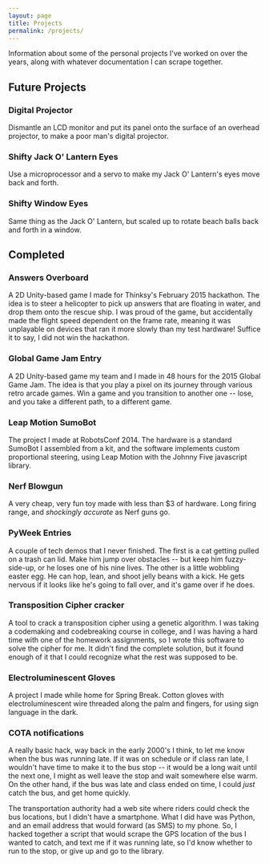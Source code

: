 ```yaml
---
layout: page
title: Projects
permalink: /projects/
---
```


Information about some of the personal projects I've worked on over the years, along with whatever documentation I can scrape together.

## Future Projects

### Digital Projector

Dismantle an LCD monitor and put its panel onto the surface of an overhead projector, to make a poor man's digital projector.

### Shifty Jack O' Lantern Eyes

Use a microprocessor and a servo to make my Jack O' Lantern's eyes move back and forth.

### Shifty Window Eyes

Same thing as the Jack O' Lantern, but scaled up to rotate beach balls back and forth in a window.

## Completed

### Answers Overboard

A 2D Unity-based game I made for Thinksy's February 2015 hackathon.  The idea is to steer a helicopter to pick up answers that are floating in water, and drop them onto the rescue ship.  I was proud of the game, but accidentally made the flight speed dependent on the frame rate, meaning it was unplayable on devices that ran it more slowly than my test hardware!  Suffice it to say, I did not win the hackathon.

### Global Game Jam Entry

A 2D Unity-based game my team and I made in 48 hours for the 2015 Global Game Jam.  The idea is that you play a pixel on its journey through various retro arcade games.  Win a game and you transition to another one -- lose, and you take a different path, to a different game.

### Leap Motion SumoBot

The project I made at RobotsConf 2014.  The hardware is a standard SumoBot I assembled from a kit, and the software implements custom proportional steering, using Leap Motion with the Johnny Five javascript library.

### Nerf Blowgun

A very cheap, very fun toy made with less than $3 of hardware.  Long firing range, and *shockingly accurate* as Nerf guns go.

### PyWeek Entries

A couple of tech demos that I never finished.  The first is a cat getting pulled on a trash can lid.  Make him jump over obstacles -- but keep him fuzzy-side-up, or he loses one of his nine lives.  The other is a little wobbling easter egg.  He can hop, lean, and shoot jelly beans with a kick.  He gets nervous if it looks like he's going to fall over, and it's game over if he does.

### Transposition Cipher cracker

A tool to crack a transposition cipher using a genetic algorithm.  I was taking a codemaking and codebreaking course in college, and I was having a hard time with one of the homework assignments, so I wrote this software to solve the cipher for me.  It didn't find the complete solution, but it found enough of it that I could recognize what the rest was supposed to be.

### Electroluminescent Gloves

A project I made while home for Spring Break.  Cotton gloves with electroluminescent wire threaded along the palm and fingers, for using sign language in the dark.

### COTA notifications

A really basic hack, way back in the early 2000's I think, to let me know when the bus was running late.  If it was on schedule or if class ran late, I wouldn't have time to make it to the bus stop -- it would be a long wait until the next one, I might as well leave the stop and wait somewhere else warm.  On the other hand, if the bus was late and class ended on time, I could *just* catch the bus, and get home quickly.

The transportation authority had a web site where riders could check the bus locations, but I didn't have a smartphone.  What I did have was Python, and an email address that would forward (as SMS) to my phone.  So, I hacked together a script that would scrape the GPS location of the bus I wanted to catch, and text me if it was running late, so I'd know whether to run to the stop, or give up and go to the library.

